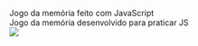 Jogo da memória feito com JavaScript
<br>
Jogo da memória desenvolvido para praticar JS
<br>
<img src='teste.gif' />
